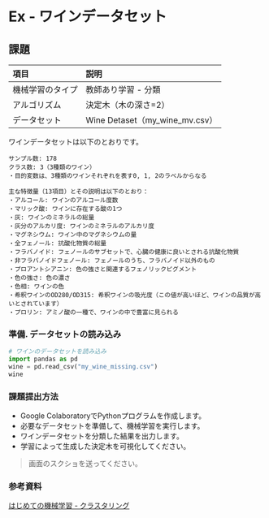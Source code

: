 # Ex - ワインデータセット

## 課題

|項目|説明|
|:--|:--|
|機械学習のタイプ|教師あり学習 - 分類|
|アルゴリズム|決定木（木の深さ=2）|
|データセット| Wine Detaset（my_wine_mv.csv） |

ワインデータセットは以下のとおりです。

```
サンプル数: 178
クラス数: 3（3種類のワイン）
・目的変数は、3種類のワインそれぞれを表す0, 1, 2のラベルからなる

主な特徴量（13項目）とその説明は以下のとおり：
・アルコール: ワインのアルコール度数
・マリック酸: ワインに存在する酸の1つ
・灰: ワインのミネラルの総量
・灰分のアルカリ度: ワインのミネラルのアルカリ度
・マグネシウム: ワイン中のマグネシウムの量
・全フェノール: 抗酸化物質の総量
・フラバノイド: フェノールのサブセットで、心臓の健康に良いとされる抗酸化物質
・非フラバノイドフェノール: フェノールのうち、フラバノイド以外のもの
・プロアントシアニン: 色の強さと関連するフェノリックピグメント
・色の強さ: 色の濃さ
・色相: ワインの色
・希釈ワインのOD280/OD315: 希釈ワインの吸光度（この値が高いほど、ワインの品質が高いとされています）
・プロリン: アミノ酸の一種で、ワインの中で豊富に見られる
```

### 準備. データセットの読み込み

```py
# ワインのデータセットを読み込み
import pandas as pd
wine = pd.read_csv("my_wine_missing.csv")
wine
```

### 課題提出方法

* Google ColaboratoryでPythonプログラムを作成します。
* 必要なデータセットを準備して、機械学習を実行します。
* ワインデータセットを分類した結果を出力します。
* 学習によって生成した決定木を可視化してください。

> 画面のスクショを送ってください。

### 参考資料

[はじめての機械学習 - クラスタリング](../004.md)

<!-- 
from sklearn.cluster import KMeans

model = KMeans(n_clusters=2)
hw_df = pd.read_csv("height_and_weight.csv")
model.fit(hw_df)

print(model.labels_)

hw_df["label"] = model.labels_
hw_df.loc[98:102, :]

hw_df.plot.scatter(x="height", y="weight", c="label", colormap="viridis")
-->
